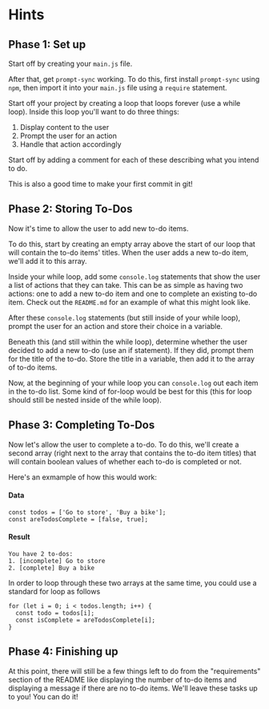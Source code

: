 # Hints

## Phase 1: Set up

Start off by creating your `main.js` file.

After that, get `prompt-sync` working. To do this, first install `prompt-sync` using `npm`, then import it into your `main.js` file using a `require` statement.

Start off your project by creating a loop that loops forever (use a while loop). Inside this loop you'll want to do three things:
1. Display content to the user
2. Prompt the user for an action
3. Handle that action accordingly

Start off by adding a comment for each of these describing what you intend to do.

This is also a good time to make your first commit in git!

## Phase 2: Storing To-Dos

Now it's time to allow the user to add new to-do items.

To do this, start by creating an empty array above the start of our loop that will contain the to-do items' titles. When the user adds a new to-do item, we'll add it to this array.

Inside your while loop, add some `console.log` statements that show the user a list of actions that they can take. This can be as simple as having two actions: one to add a new to-do item and one to complete an existing to-do item. Check out the `README.md` for an example of what this might look like.

After these `console.log` statements (but still inside of your while loop), prompt the user for an action and store their choice in a variable.

Beneath this (and still within the while loop), determine whether the user decided to add a new to-do (use an if statement). If they did, prompt them for the title of the to-do. Store the title in a variable, then add it to the array of to-do items.

Now, at the beginning of your while loop you can `console.log` out each item in the to-do list. Some kind of for-loop would be best for this (this for loop should still be nested inside of the while loop).

## Phase 3: Completing To-Dos

Now let's allow the user to complete a to-do. To do this, we'll create a second array (right next to the array that contains the to-do item titles) that will contain boolean values of whether each to-do is completed or not.

Here's an exmample of how this would work:

#### Data

```
const todos = ['Go to store', 'Buy a bike'];
const areTodosComplete = [false, true];
```

#### Result

```
You have 2 to-dos:
1. [incomplete] Go to store
2. [complete] Buy a bike
```

In order to loop through these two arrays at the same time, you could use a standard for loop as follows
```
for (let i = 0; i < todos.length; i++) {
  const todo = todos[i];
  const isComplete = areTodosComplete[i];
}
```

## Phase 4: Finishing up

At this point, there will still be a few things left to do from the "requirements" section of the README like displaying the number of to-do items and displaying a message if there are no to-do items. We'll leave these tasks up to you! You can do it!
